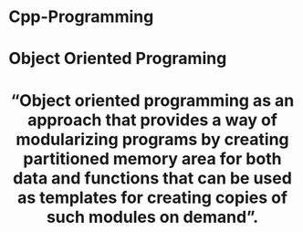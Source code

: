 # Cpp-Programming

<h1>Object Oriented Programing<h1>

<p align="center">“Object oriented programming as an approach that provides a way of modularizing programs by creating partitioned memory area for both data and functions that can be used as templates for creating copies of such modules on demand”.</p>